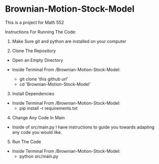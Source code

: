 # Brownian-Motion-Stock-Model

This is a project for Math 552

Instructions For Running The Code:

1. Make Sure git and python are installed on your computer

2. Clone The Repository
  - Open an Empty Directory
  
  - Inside Terminal From /Brownian-Motion-Stock-Model:
    - git clone 'this github url'
    - cd 'Brownian-Motion-Stock-Model'

3.  Install Dependencies

  - Inside Terminal From /Brownian-Motion-Stock-Model:
    - pip install -r requirements.txt

4. Change Any Code In Main
  
  - Inside of src/main.py I have instructions to guide you towards adapting any code you would like.

5. Run The Code

  - Inside Terminal From /Brownian-Motion-Stock-Model:
    - python src/main.py
